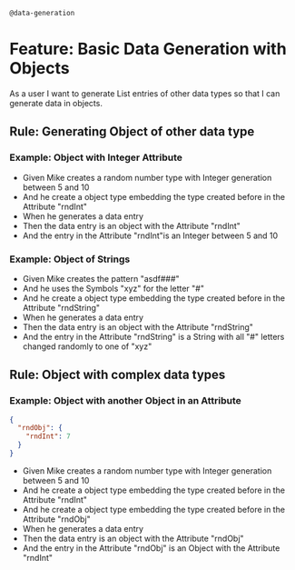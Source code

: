`@data-generation`
# Feature: Basic Data Generation with Objects

As a user I want to generate List entries of other data types
so that I can generate data in objects.

## Rule: Generating Object of other data type

### Example: Object with Integer Attribute

* Given Mike creates a random number type with Integer generation between 5 and 10
* And he create a object type embedding the type created before in the Attribute "rndInt"
* When he generates a data entry
* Then the data entry is an object with the Attribute "rndInt"
* And the entry in the Attribute "rndInt"is an Integer between 5 and 10

### Example: Object of Strings

* Given Mike creates the pattern "asdf###"
* And he uses the Symbols "xyz" for the letter "#"
* And he create a object type embedding the type created before in the Attribute "rndString"
* When he generates a data entry
* Then the data entry is an object with the Attribute "rndString"
* And the entry in the Attribute "rndString" is a String with all "#" letters changed randomly to one of "xyz"

## Rule: Object with complex data types

### Example: Object with another Object in an Attribute

```json
{
  "rndObj": {
    "rndInt": 7
  }
}
```

* Given Mike creates a random number type with Integer generation between 5 and 10
* And he create a object type embedding the type created before in the Attribute "rndInt"
* And he create a object type embedding the type created before in the Attribute "rndObj"
* When he generates a data entry
* Then the data entry is an object with the Attribute "rndObj"
* And the entry in the Attribute "rndObj" is an Object with the Attribute "rndInt"